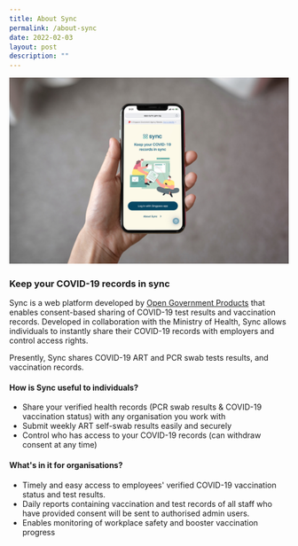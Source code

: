 ```yaml
---
title: About Sync
permalink: /about-sync
date: 2022-02-03
layout: post
description: ""
---
```

![](/images/SYNC%20MOCKUP.jpg)

### **Keep your COVID-19 records in sync**
Sync is a web platform developed by [Open Government Products](https://www.open.gov.sg/) that enables consent-based sharing of COVID-19 test results and vaccination records. Developed in collaboration with the Ministry of Health, Sync allows individuals to instantly share their COVID-19 records with employers and control access rights.

Presently, Sync shares COVID-19 ART and PCR swab tests results, and vaccination records.

#### **How is Sync useful to individuals?** 
* Share your verified health records (PCR swab results & COVID-19 vaccination status) with any organisation you work with
* Submit weekly ART self-swab results easily and securely
* Control who has access to your COVID-19 records (can withdraw consent at any time)


#### **What's in it for organisations?** 
* Timely and easy access to employees' verified COVID-19 vaccination status and test results.
* Daily reports containing vaccination and test records of all staff who have provided consent will be sent to authorised admin users. 
* Enables monitoring of workplace safety and booster vaccination progress